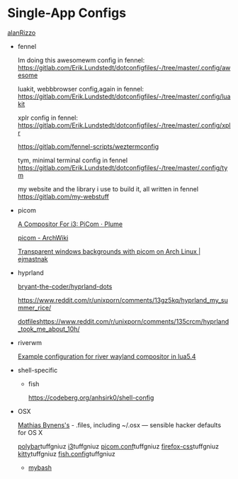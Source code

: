 # Single-App Configs

[alanRizzo](https://github.com/alanRizzo/dot-files)
- fennel
    
    Im doing this awesomewm config in fennel: https://gitlab.com/Erik.Lundstedt/dotconfigfiles/-/tree/master/.config/awesome
    
    luakit, webbbrowser config,again in fennel: https://gitlab.com/Erik.Lundstedt/dotconfigfiles/-/tree/master/.config/luakit
    
    xplr config in fennel: https://gitlab.com/Erik.Lundstedt/dotconfigfiles/-/tree/master/.config/xplr
    
    https://gitlab.com/fennel-scripts/weztermconfig
    
    tym, minimal terminal config in fennel https://gitlab.com/Erik.Lundstedt/dotconfigfiles/-/tree/master/.config/tym
    
    my website and the library i use to build it, all written in fennel https://gitlab.com/my-webstuff
    
- picom
    
    [A Compositor For i3: PiCom ⋅ Plume](https://fediverse.blog/~/Cmm/a-compositor-for-i3-pi-com/)
    
    [picom - ArchWiki](https://wiki.archlinux.org/title/picom)
    
    [Transparent windows backgrounds with picom on Arch Linux | ejmastnak](https://www.ejmastnak.com/tutorials/arch/picom/)
    
- hyprland
    
    [bryant-the-coder/hyprland-dots](https://github.com/bryant-the-coder/hyprland-dots)
    
    https://www.reddit.com/r/unixporn/comments/13gz5kq/hyprland_my_summer_rice/ 
    
   [dotfiles](https://github.com/s-prechtl/dotfiles)https://www.reddit.com/r/unixporn/comments/135crcm/hyprland_took_me_about_10h/   
    
- riverwm
    
    [Example configuration for river wayland compositor in lua5.4](https://gist.github.com/FollieHiyuki/f598db7c548f3397e2a68e4340ac9fdc)
    
- shell-specific
    - fish
        
        https://codeberg.org/anhsirk0/shell-config 
        
- OSX
    
    [Mathias Bynens's](https://github.com/mathiasbynens/dotfiles) - .files, including ~/.osx — sensible hacker defaults for OS X



  [polybar](https://github.com/tuffgniuz/polybar)tuffgniuz
  [i3](https://github.com/tuffgniuz/i3)tuffgniuz
  [picom.conf](https://github.com/tuffgniuz/picom.conf)tuffgniuz
  [firefox-css](https://github.com/tuffgniuz/firefox-css)tuffgniuz
  [kitty](https://github.com/tuffgniuz/kitty)tuffgniuz
  [fish.config](https://github.com/tuffgniuz/fish.config)tuffgniuz
  - [mybash](https://github.com/ChrisTitusTech/mybash)
